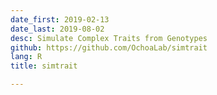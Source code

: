 ```yaml
---
date_first: 2019-02-13
date_last: 2019-08-02
desc: Simulate Complex Traits from Genotypes
github: https://github.com/OchoaLab/simtrait
lang: R
title: simtrait

---
```

